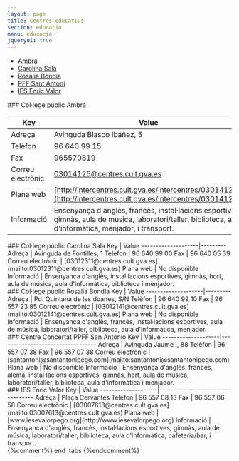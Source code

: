 ```yaml
---
layout: page
title: Centres educatius
section: educacio
menu: educacio
jqueryui: true
---
```

<div class="tabs tabs-centres" markdown="1">

* [Ambra](#ambra)
* [Carolina Sala](#carolina)
* [Rosalia Bondia](#rosalia)
* [PFF Sant Antoni](#convent)
* [IES Enric Valor](#enric_valor)

<div id="ambra" markdown="1">
### Col·lege públic Ambra

Key                 |   Value
--------------------|---------
Adreça              | Avinguda Blasco Ibáñez, 5
Telèfon             | 96 640 99 15
Fax                 | 965570819
Correu electrònic   | [03014125@centres.cult.gva.es](mailto:03014125@centres.cult.gva.es)
Plana web           | [http://intercentres.cult.gva.es/intercentres/03014125/](http://intercentres.cult.gva.es/intercentres/03014125/)
Informació          | Ensenyança d'anglès, francès, instal·lacions esportives, gimnàs, aula de música, laboratori/taller, biblioteca, aula d'informàtica, menjador, i transport.
</div>

<div id="carolina" markdown="1">
### Col·lege públic Carolina Sala
Key                 |   Value
--------------------|---------
Adreça              | Avinguda de Fontilles, 1
Telèfon             | 96 640 99 00
Fax                 | 96 640 05 39
Correu electrònic   | [03012311@centres.cult.gva.es](mailto:03012311@centres.cult.gva.es)
Plana web           | No disponible
Informació          | Ensenyança d'anglès, instal·lacions esportives, gimnàs, hort, aula de música, aula d'informàtica, biblioteca i menjador.
</div>

<div id="rosalia" markdown="1">
### Col·lege públic Rosalia Bondia
Key                 |   Value
--------------------|---------
Adreça              | Pd. Quintana de les duanes, S/N
Telèfon             | 96 640 99 10
Fax                 | 96 557 23 85
Correu electrònic   | [03012141@centres.cult.gva.es](mailto:03012141@centres.cult.gva.es)
Plana web           | No disponible
Informació          | Ensenyança d'anglès, francès, instal·lacions esportives, aula de música, laboratori/taller, biblioteca, aula d'informàtica, menjador.
</div>

<div id="convent" markdown="1">
### Centre Concertat PPFF San Antonio
Key                 | Value
--------------------|----------------------------------
Adreça              | Avinguda Jaume I, 88
Telèfon             | 96 557 07 38
Fax                 | 96 557 07 38
Correu electrònic   | [santantoni@santantonipego.com](mailto:santantoni@santantonipego.com)
Plana web           | No disponible
Informació          | Ensenyança d'anglès, francès, alemà, instal·lacions esportives, gimnàs, hort, aula de música, laboratori/taller, biblioteca, aula d'informàtica i menjador.
</div>

<div id="enric_valor" markdown="1">
### IES Enric Valor
Key                 | Value
--------------------|----------------------------------
Adreça              | Plaça Cervantes
Telèfon             | 96 557 08 13
Fax                 | 96 557 06 58
Correu electrònic   | [03007613@centres.cult.gva.es](mailto:03007613@centres.cult.gva.es)
Plana web           | [www.iesevalorpego.org](http://www.iesevalorpego.org)
Informació          | Ensenyança d'anglès, francès, instal·lacions esportives, gimnàs, aula de música, laboratori/taller, biblioteca, aula d'informàtica, cafeteria/bar, i transport.
</div>
</div> {%comment%} end .tabs {%endcomment%}